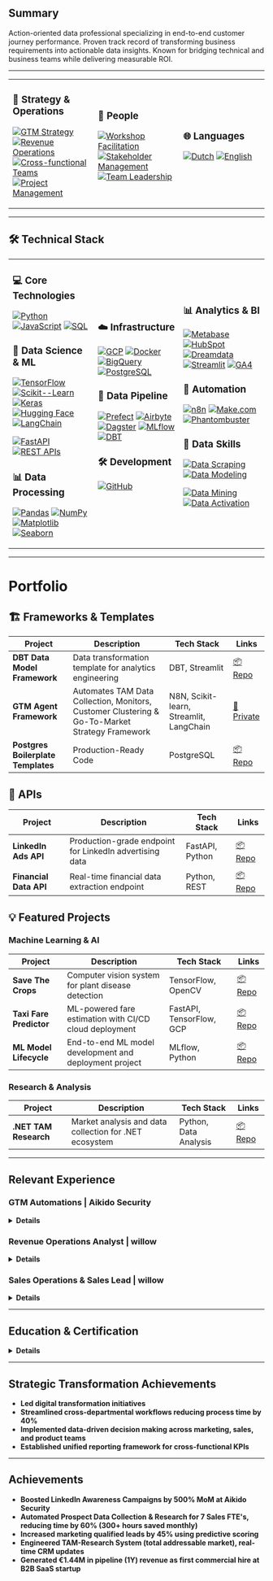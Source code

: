
## Summary
Action-oriented data professional specializing in end-to-end customer journey performance. Proven track record of transforming business requirements into actionable data insights. Known for bridging technical and business teams while delivering measurable ROI.

---

<table>
<tr>
<td width="33%">

### 🔄 Strategy & Operations
[![GTM Strategy](https://img.shields.io/badge/GTM_Strategy-2C3E50?style=flat&logo=strategy&logoColor=white)](https://en.wikipedia.org/wiki/Go_to_market)
[![Revenue Operations](https://img.shields.io/badge/Revenue_Operations-34495E?style=flat&logo=operations&logoColor=white)](https://en.wikipedia.org/wiki/Revenue_operations)
[![Cross-functional Teams](https://img.shields.io/badge/Cross_functional_Teams-2ECC71?style=flat&logo=team&logoColor=white)](https://en.wikipedia.org/wiki/Cross-functional_team)
[![Project Management](https://img.shields.io/badge/Project_Management-27AE60?style=flat&logo=project&logoColor=white)](https://en.wikipedia.org/wiki/Project_management)

</td>
<td width="33%">

### 👥 People
[![Workshop Facilitation](https://img.shields.io/badge/Workshop_Facilitation-3498DB?style=flat&logo=presentation&logoColor=white)](https://en.wikipedia.org/wiki/Facilitation)
[![Stakeholder Management](https://img.shields.io/badge/Stakeholder_Management-2ECC71?style=flat&logo=management&logoColor=white)](https://en.wikipedia.org/wiki/Stakeholder_management)
[![Team Leadership](https://img.shields.io/badge/Team_Leadership-1ABC9C?style=flat&logo=leadership&logoColor=white)](https://en.wikipedia.org/wiki/Team_leadership)

</td>
<td width="33%">

### 🌐 Languages
[![Dutch](https://img.shields.io/badge/Dutch-Native-FF5733?style=flat&logo=language&logoColor=white)](https://en.wikipedia.org/wiki/Dutch_language)
[![English](https://img.shields.io/badge/English-Fluent-2ECC71?style=flat&logo=language&logoColor=white)](https://en.wikipedia.org/wiki/English_language)

</td>
</tr>
</table>

---

## 🛠️ Technical Stack

<table>
<tr>
<td width="33%">

### 💻 Core Technologies
[![Python](https://img.shields.io/badge/Python-3776AB?style=flat&logo=python&logoColor=white)](https://www.python.org/)
[![JavaScript](https://img.shields.io/badge/JavaScript-F7DF1E?style=flat&logo=javascript&logoColor=black)](https://developer.mozilla.org/en-US/docs/Web/JavaScript)
[![SQL](https://img.shields.io/badge/SQL-4479A1?style=flat&logo=postgresql&logoColor=white)](https://www.postgresql.org/)

### 🤖 Data Science & ML
[![TensorFlow](https://img.shields.io/badge/TensorFlow-FF6F00?style=flat&logo=tensorflow&logoColor=white)](https://www.tensorflow.org/)
[![Scikit--Learn](https://img.shields.io/badge/Scikit--Learn-F7931E?style=flat&logo=scikit-learn&logoColor=white)](https://scikit-learn.org/)
[![Keras](https://img.shields.io/badge/Keras-D00000?style=flat&logo=keras&logoColor=white)](https://keras.io/)
[![Hugging Face](https://img.shields.io/badge/Hugging_Face-FFD21E?style=flat&logo=huggingface&logoColor=black)](https://huggingface.co/)
[![LangChain](https://img.shields.io/badge/LangChain-000000?style=flat&logo=chainlink&logoColor=white)](https://langchain.org/)

[![FastAPI](https://img.shields.io/badge/FastAPI-009688?style=flat&logo=fastapi&logoColor=white)](https://fastapi.tiangolo.com/)
[![REST APIs](https://img.shields.io/badge/REST_APIs-009688?style=flat&logo=fastapi&logoColor=white)](https://restfulapi.net/)

### 📊 Data Processing
[![Pandas](https://img.shields.io/badge/Pandas-150458?style=flat&logo=pandas&logoColor=white)](https://pandas.pydata.org/)
[![NumPy](https://img.shields.io/badge/NumPy-013243?style=flat&logo=numpy&logoColor=white)](https://numpy.org/)
[![Matplotlib](https://img.shields.io/badge/Matplotlib-11557c?style=flat&logo=python&logoColor=white)](https://matplotlib.org/)
[![Seaborn](https://img.shields.io/badge/Seaborn-4EAE4E?style=flat&logo=python&logoColor=white)](https://seaborn.pydata.org/)

</td>
<td width="33%">

### ☁️ Infrastructure
[![GCP](https://img.shields.io/badge/Google_Cloud-4285F4?style=flat&logo=google-cloud&logoColor=white)](https://cloud.google.com/)
[![Docker](https://img.shields.io/badge/Docker-2496ED?style=flat&logo=docker&logoColor=white)](https://www.docker.com/)
[![BigQuery](https://img.shields.io/badge/BigQuery-4285F4?style=flat&logo=google-cloud&logoColor=white)](https://cloud.google.com/bigquery)
[![PostgreSQL](https://img.shields.io/badge/PostgreSQL-4169E1?style=flat&logo=postgresql&logoColor=white)](https://www.postgresql.org/)

### 🔄 Data Pipeline
[![Prefect](https://img.shields.io/badge/Prefect-3E48A9?style=flat&logo=prefect&logoColor=white)](https://www.prefect.io/)
[![Airbyte](https://img.shields.io/badge/Airbyte-615EFF?style=flat&logo=airbyte&logoColor=white)](https://airbyte.com/)
[![Dagster](https://img.shields.io/badge/Dagster-1A1919?style=flat&logo=dagster&logoColor=white)](https://dagster.io/)
[![MLflow](https://img.shields.io/badge/MLflow-0194E2?style=flat&logo=mlflow&logoColor=white)](https://mlflow.org/)
[![DBT](https://img.shields.io/badge/DBT-FF694B?style=flat&logo=dbt&logoColor=white)](https://www.getdbt.com/)

### 🛠️ Development
[![GitHub](https://img.shields.io/badge/GitHub-181717?style=flat&logo=github&logoColor=white)](https://github.com/)

</td>
<td width="33%">

### 📊 Analytics & BI
[![Metabase](https://img.shields.io/badge/Metabase-509EE3?style=flat&logo=metabase&logoColor=white)](https://www.metabase.com/)
[![HubSpot](https://img.shields.io/badge/HubSpot_Dashboards-FF7A59?style=flat&logo=hubspot&logoColor=white)](https://www.hubspot.com/products/analytics)
[![Dreamdata](https://img.shields.io/badge/Dreamdata-6366F1?style=flat&logo=)](https://dreamdata.io/)
[![Streamlit](https://img.shields.io/badge/Streamlit-FF4B4B?style=flat&logo=streamlit&logoColor=white)](https://streamlit.io/)
[![GA4](https://img.shields.io/badge/Google_Analytics-E37400?style=flat&logo=google-analytics&logoColor=white)](https://analytics.google.com/)

### 🔧 Automation
[![n8n](https://img.shields.io/badge/n8n-6563FF?style=flat&logo=n8n&logoColor=white)](https://n8n.io/)
[![Make.com](https://img.shields.io/badge/Make.com-335EEA?style=flat&logo=webflow&logoColor=white)](https://www.make.com/)
[![Phantombuster](https://img.shields.io/badge/Phantombuster-000000?style=flat&logo=ghost&logoColor=white)](https://phantombuster.com/)

### 🎯 Data Skills
[![Data Scraping](https://img.shields.io/badge/Data_Activation-7B61FF?style=flat&logo=data&logoColor=white)](https://en.wikipedia.org/wiki/Data_activation)
[![Data Modeling](https://img.shields.io/badge/Data_Modeling-FF6B6B?style=flat&logo=data&logoColor=white)](https://en.wikipedia.org/wiki/Data_modeling)

[![Data Mining](https://img.shields.io/badge/Data_Mining-4285F4?style=flat&logo=data&logoColor=white)](https://en.wikipedia.org/wiki/Data_mining)
[![Data Activation](https://img.shields.io/badge/Data_Activation-7B61FF?style=flat&logo=data&logoColor=white)](https://en.wikipedia.org/wiki/Data_activation)

</td>
</tr>
</table>


---

# Portfolio

## 🏗️ Frameworks & Templates

| Project | Description | Tech Stack | Links |
|---------|-------------|------------|-------|
| **DBT Data Model Framework** | Data transformation template for analytics engineering | DBT, Streamlit | [📦 Repo](https://github.com/wukimidaire/dbt_bowtie_template) |
| **GTM Agent Framework** | Automates TAM Data Collection, Monitors, Customer Clustering & Go-To-Market Strategy Framework | N8N, Scikit-learn, Streamlit, LangChain | [🔗 Private](#) |
| **Postgres Boilerplate Templates** | Production-Ready Code | PostgreSQL | [📦 Repo](https://github.com/wukimidaire/postgres_table_templates) |

## 🚀 APIs

| Project | Description | Tech Stack | Links |
|---------|-------------|------------|-------|
| **LinkedIn Ads API** | Production-grade endpoint for LinkedIn advertising data | FastAPI, Python | [📦 Repo](https://github.com/wukimidaire/linkedin_ads_scraper) |
| **Financial Data API** | Real-time financial data extraction endpoint | Python, REST | [📦 Repo](https://github.com/wukimidaire/financial_data_extractor) |

## 💡 Featured Projects

### Machine Learning & AI
| Project | Description | Tech Stack | Links |
|---------|-------------|------------|-------|
| **Save The Crops** | Computer vision system for plant disease detection | TensorFlow, OpenCV | [📦 Repo](https://github.com/wukimidaire/save_the_crops_front) |
| **Taxi Fare Predictor** | ML-powered fare estimation with CI/CD cloud deployment | FastAPI, TensorFlow, GCP | [📦 Repo](https://github.com/wukimidaire/taxifair_project) |
| **ML Model Lifecycle** | End-to-end ML model development and deployment project | MLflow, Python | [📦 Repo](https://github.com/wukimidaire/data-model-lifecycle) |

### Research & Analysis
| Project | Description | Tech Stack | Links |
|---------|-------------|------------|-------|
| **.NET TAM Research** | Market analysis and data collection for .NET ecosystem | Python, Data Analysis | [📦 Repo](https://github.com/wukimidaire/BelgianNETAnalysis) |


---

## Relevant Experience

### GTM Automations | Aikido Security

<details>
  <summary><strong>Details</strong></summary>

  - **Digital Footprint Crawling**: Engineered advanced systems to collect and analyze comprehensive datasets [(Applied Repo)](https://github.com/wukimidaire/postgres_table_templates)
  
  - **Strategic Impact**:
    - Increased LinkedIn Awareness Campaigns by 500% MoM through account targeting
    - Identified pre-qualified prospects by analyzing competitor audience engagement, reducing CAC by targeting prospects already in awareness stage and achieving 10x faster time-to-market
    - Leveraging existing customer networks for 10x testimonial impact
    - Agentic Sales Research Assistant & Cold email writer

  - **Predictive Analytics:**
    - Leveraged digital footprint data for customer clustering, predictive GTM scoring

</details>

### Revenue Operations Analyst | willow
<details>
  <summary><strong>Details</strong></summary>

  - **End-to-End Solutions**: Designed and implemented comprehensive customer journey analytics infrastructure [(Applied Repo)](https://github.com/wukimidaire/postgres_table_templates)
  
  - **Data Integration**: Built unified data model connecting marketing, sales, customer success and product data

  - **Strategic Impact**:
    - Led cross-functional digital transformation initiatives across sales, marketing, and product teams
    - Implemented multi-channel marketing performance dashboards

</details>

### Sales Operations & Sales Lead | willow
<details>
  <summary><strong>Details</strong></summary>

  - **Data Analysis**: Achieved 26.86% reply rate on email campaigns (n=14,626) through continuous experimentation and optimization

  - **Process Automation**: Reduced prospecting time by 40% for 7 sales FTE's through automated data workflows (300+ hours saved monthly)

  - **Strategic Impact**: Generated 75%+ revenue from data-driven outbound motions

</details>

---

## Education & Certification

<details>
  <summary><strong>Details</strong></summary>

  ### Hogeschool Gent - Business Administration and Management

  ### Le Wagon - Data Science & AI (2024, Q1)
  - **Focus**: Machine Learning, Statistical Analysis, Predictive Modeling
  - **Projects**: Taxi Fair (predicting taxi prices and designing front-end app), Save The Crops Computer Vision project, ...

  ### Certifications
  - dbt Core & Cloud Certified
  - Revenue Architecture Certified Expert
  - Introduction to Digital Transformation with Google Cloud
  - N8N Certified

</details>

---

## Strategic Transformation Achievements

- **Led digital transformation initiatives**
- **Streamlined cross-departmental workflows reducing process time by 40%**
- **Implemented data-driven decision making across marketing, sales, and product teams**
- **Established unified reporting framework for cross-functional KPIs**

---

## Achievements

- **Boosted LinkedIn Awareness Campaigns by 500% MoM at Aikido Security**
- **Automated Prospect Data Collection & Research for 7 Sales FTE's, reducing time by 60% (300+ hours saved monthly)**
- **Increased marketing qualified leads by 45% using predictive scoring**
- **Engineered TAM-Research System (total addressable market), real-time CRM updates**
- **Generated €1.44M in pipeline (1Y) revenue as first commercial hire at B2B SaaS startup**
